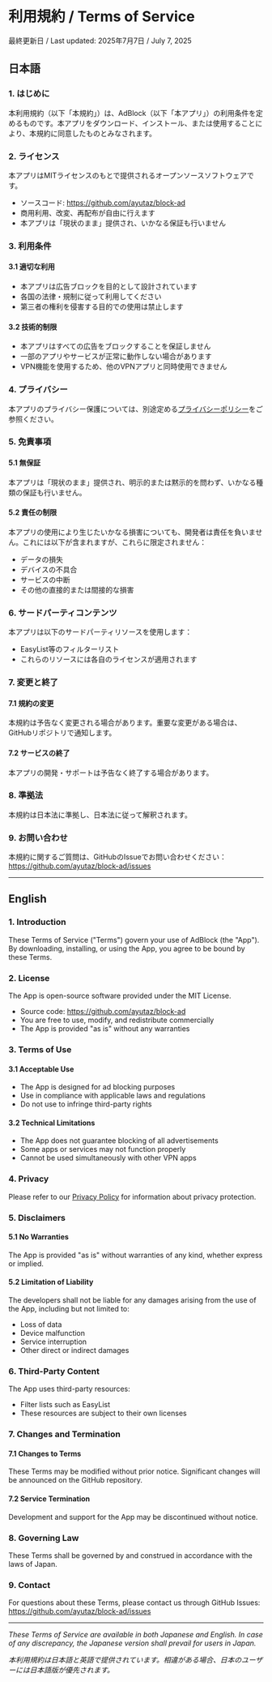 # 利用規約 / Terms of Service

最終更新日 / Last updated: 2025年7月7日 / July 7, 2025

## 日本語

### 1. はじめに

本利用規約（以下「本規約」）は、AdBlock（以下「本アプリ」）の利用条件を定めるものです。本アプリをダウンロード、インストール、または使用することにより、本規約に同意したものとみなされます。

### 2. ライセンス

本アプリはMITライセンスのもとで提供されるオープンソースソフトウェアです。
- ソースコード: https://github.com/ayutaz/block-ad
- 商用利用、改変、再配布が自由に行えます
- 本アプリは「現状のまま」提供され、いかなる保証も行いません

### 3. 利用条件

#### 3.1 適切な利用
- 本アプリは広告ブロックを目的として設計されています
- 各国の法律・規制に従って利用してください
- 第三者の権利を侵害する目的での使用は禁止します

#### 3.2 技術的制限
- 本アプリはすべての広告をブロックすることを保証しません
- 一部のアプリやサービスが正常に動作しない場合があります
- VPN機能を使用するため、他のVPNアプリと同時使用できません

### 4. プライバシー

本アプリのプライバシー保護については、別途定める[プライバシーポリシー](PRIVACY.md)をご参照ください。

### 5. 免責事項

#### 5.1 無保証
本アプリは「現状のまま」提供され、明示的または黙示的を問わず、いかなる種類の保証も行いません。

#### 5.2 責任の制限
本アプリの使用により生じたいかなる損害についても、開発者は責任を負いません。これには以下が含まれますが、これらに限定されません：
- データの損失
- デバイスの不具合
- サービスの中断
- その他の直接的または間接的な損害

### 6. サードパーティコンテンツ

本アプリは以下のサードパーティリソースを使用します：
- EasyList等のフィルターリスト
- これらのリソースには各自のライセンスが適用されます

### 7. 変更と終了

#### 7.1 規約の変更
本規約は予告なく変更される場合があります。重要な変更がある場合は、GitHubリポジトリで通知します。

#### 7.2 サービスの終了
本アプリの開発・サポートは予告なく終了する場合があります。

### 8. 準拠法

本規約は日本法に準拠し、日本法に従って解釈されます。

### 9. お問い合わせ

本規約に関するご質問は、GitHubのIssueでお問い合わせください：
https://github.com/ayutaz/block-ad/issues

---

## English

### 1. Introduction

These Terms of Service ("Terms") govern your use of AdBlock (the "App"). By downloading, installing, or using the App, you agree to be bound by these Terms.

### 2. License

The App is open-source software provided under the MIT License.
- Source code: https://github.com/ayutaz/block-ad
- You are free to use, modify, and redistribute commercially
- The App is provided "as is" without any warranties

### 3. Terms of Use

#### 3.1 Acceptable Use
- The App is designed for ad blocking purposes
- Use in compliance with applicable laws and regulations
- Do not use to infringe third-party rights

#### 3.2 Technical Limitations
- The App does not guarantee blocking of all advertisements
- Some apps or services may not function properly
- Cannot be used simultaneously with other VPN apps

### 4. Privacy

Please refer to our [Privacy Policy](PRIVACY.md) for information about privacy protection.

### 5. Disclaimers

#### 5.1 No Warranties
The App is provided "as is" without warranties of any kind, whether express or implied.

#### 5.2 Limitation of Liability
The developers shall not be liable for any damages arising from the use of the App, including but not limited to:
- Loss of data
- Device malfunction
- Service interruption
- Other direct or indirect damages

### 6. Third-Party Content

The App uses third-party resources:
- Filter lists such as EasyList
- These resources are subject to their own licenses

### 7. Changes and Termination

#### 7.1 Changes to Terms
These Terms may be modified without prior notice. Significant changes will be announced on the GitHub repository.

#### 7.2 Service Termination
Development and support for the App may be discontinued without notice.

### 8. Governing Law

These Terms shall be governed by and construed in accordance with the laws of Japan.

### 9. Contact

For questions about these Terms, please contact us through GitHub Issues:
https://github.com/ayutaz/block-ad/issues

---

*These Terms of Service are available in both Japanese and English. In case of any discrepancy, the Japanese version shall prevail for users in Japan.*

*本利用規約は日本語と英語で提供されています。相違がある場合、日本のユーザーには日本語版が優先されます。*
